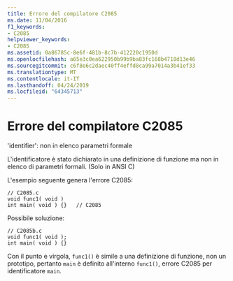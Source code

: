 ```yaml
---
title: Errore del compilatore C2085
ms.date: 11/04/2016
f1_keywords:
- C2085
helpviewer_keywords:
- C2085
ms.assetid: 0a86785c-8e6f-481b-8c7b-412220c1950d
ms.openlocfilehash: a65e3c0ea622950b99b9ba83fc168b4718d13e46
ms.sourcegitcommit: c6f8e6c2daec40ff4effd8ca99a7014a3b41ef33
ms.translationtype: MT
ms.contentlocale: it-IT
ms.lasthandoff: 04/24/2019
ms.locfileid: "64345713"
---
```

# <a name="compiler-error-c2085"></a>Errore del compilatore C2085

'identifier': non in elenco parametri formale

L'identificatore è stato dichiarato in una definizione di funzione ma non in elenco di parametri formali. (Solo in ANSI C)

L'esempio seguente genera l'errore C2085:

```
// C2085.c
void func1( void )
int main( void ) {}   // C2085
```

Possibile soluzione:

```
// C2085b.c
void func1( void );
int main( void ) {}
```

Con il punto e virgola, `func1()` è simile a una definizione di funzione, non un prototipo, pertanto `main` è definito all'interno `func1()`, errore C2085 per identificatore `main`.